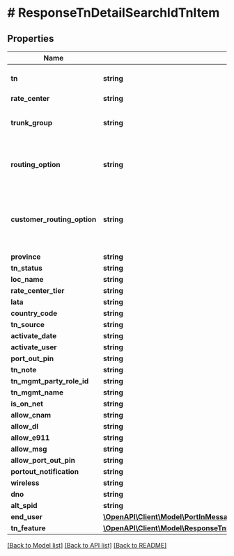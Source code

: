 # # ResponseTnDetailSearchIdTnItem

## Properties

Name | Type | Description | Notes
------------ | ------------- | ------------- | -------------
**tn** | **string** | telephone number requested | [optional]
**rate_center** | **string** |  | [optional]
**trunk_group** | **string** | trunk group for the telephone number | [optional]
**routing_option** | **string** | routing option for the telephone number | [optional]
**customer_routing_option** | **string** | customer assigned routing option for the telephone number | [optional]
**province** | **string** |  | [optional]
**tn_status** | **string** |  | [optional]
**loc_name** | **string** |  | [optional]
**rate_center_tier** | **string** |  | [optional]
**lata** | **string** |  | [optional]
**country_code** | **string** |  | [optional]
**tn_source** | **string** |  | [optional]
**activate_date** | **string** |  | [optional]
**activate_user** | **string** |  | [optional]
**port_out_pin** | **string** |  | [optional]
**tn_note** | **string** |  | [optional]
**tn_mgmt_party_role_id** | **string** |  | [optional]
**tn_mgmt_name** | **string** |  | [optional]
**is_on_net** | **string** |  | [optional]
**allow_cnam** | **string** |  | [optional]
**allow_dl** | **string** |  | [optional]
**allow_e911** | **string** |  | [optional]
**allow_msg** | **string** |  | [optional]
**allow_port_out_pin** | **string** |  | [optional]
**portout_notification** | **string** |  | [optional]
**wireless** | **string** |  | [optional]
**dno** | **string** |  | [optional]
**alt_spid** | **string** |  | [optional]
**end_user** | [**\OpenAPI\Client\Model\PortInMessagingOrderPortInMessagingOrderTnListEndUser**](PortInMessagingOrderPortInMessagingOrderTnListEndUser.md) |  | [optional]
**tn_feature** | [**\OpenAPI\Client\Model\ResponseTnDetailSearchIdTnFeature**](ResponseTnDetailSearchIdTnFeature.md) |  | [optional]

[[Back to Model list]](../../README.md#models) [[Back to API list]](../../README.md#endpoints) [[Back to README]](../../README.md)
